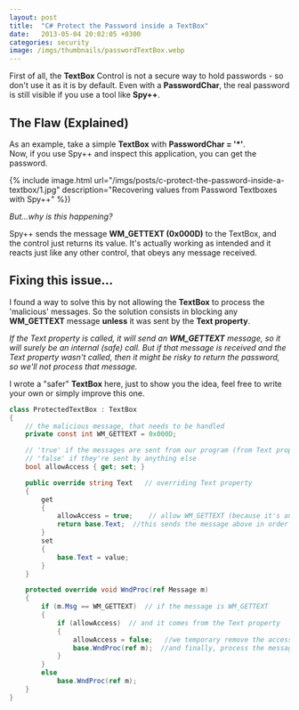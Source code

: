 ```yaml
---
layout: post
title:  "C# Protect the Password inside a TextBox"
date:   2013-05-04 20:02:05 +0300
categories: security
image: /imgs/thumbnails/passwordTextBox.webp
---
```


First of all, the **TextBox** Control is not a secure way to hold passwords - so don't use it as it is by default. Even with a **PasswordChar**, the real password is still visible if you use a tool like **Spy++**.  

## The Flaw (Explained)

As an example, take a simple **TextBox** with **PasswordChar = '*'**.  
Now, if you use Spy++ and inspect this application, you can get the password.

{% include image.html url="/imgs/posts/c-protect-the-password-inside-a-textbox/1.jpg" description="Recovering values from Password Textboxes with Spy++" %})


_But...why is this happening?_

Spy++ sends the message **WM_GETTEXT (0x000D)** to the TextBox, and the control just returns its value. It's actually working as intended and it reacts just like any other control, that obeys any message received.

## Fixing this issue...

I found a way to solve this by not allowing the **TextBox** to process the 'malicious' messages. So the solution consists in blocking any **WM_GETTEXT** message **unless** it was sent by the **Text property**.

_If the Text property is called, it will send an **WM_GETTEXT** message, so it will surely be an internal (safe) call. But if that message is received and the Text property wasn't called, then it might be risky to return the password, so we'll not process that message._

I wrote a "safer" **TextBox** here, just to show you the idea, feel free to write your own or simply improve this one.

```csharp
class ProtectedTextBox : TextBox
{
    // the malicious message, that needs to be handled
    private const int WM_GETTEXT = 0x000D;

    // 'true' if the messages are sent from our program (from Text property)
    // 'false' if they're sent by anything else 
    bool allowAccess { get; set; }

    public override string Text   // overriding Text property
    {
        get
        {
            allowAccess = true;    // allow WM_GETTEXT (because it's an internal call)
            return base.Text;  //this sends the message above in order to retrieve the TextBox's value
        }
        set
        {
            base.Text = value;
        }
    }

    protected override void WndProc(ref Message m)
    {
        if (m.Msg == WM_GETTEXT)  // if the message is WM_GETTEXT 
        { 
            if (allowAccess)  // and it comes from the Text property
            {
                allowAccess = false;   //we temporary remove the access
                base.WndProc(ref m);  //and finally, process the message
            }
        }
        else
            base.WndProc(ref m);
    }
}
```